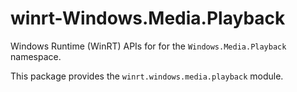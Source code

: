 <!-- warning: Please don't edit this file. It was automatically generated. -->

# winrt-Windows.Media.Playback

Windows Runtime (WinRT) APIs for for the `Windows.Media.Playback` namespace.

This package provides the `winrt.windows.media.playback` module.
